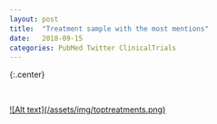 ```yaml
---
layout: post
title:  "Treatment sample with the most mentions"
date:   2018-09-15
categories: PubMed Twitter ClinicalTrials
---
```

{:.center}

&nbsp; 

<a href="https://datastudio.google.com/embed/reporting/1cjerRkCug794mDlzqmmU-uFwoDo7OYmC/page/WXpY" target="blank">
![Alt text](/assets/img/toptreatments.png)
</a>

